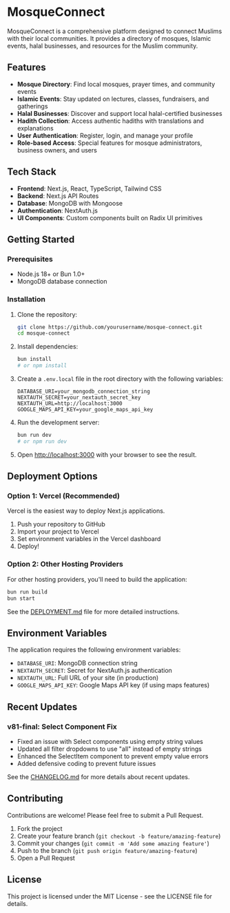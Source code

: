 # MosqueConnect

MosqueConnect is a comprehensive platform designed to connect Muslims with their local communities. It provides a directory of mosques, Islamic events, halal businesses, and resources for the Muslim community.

## Features

- **Mosque Directory**: Find local mosques, prayer times, and community events
- **Islamic Events**: Stay updated on lectures, classes, fundraisers, and gatherings
- **Halal Businesses**: Discover and support local halal-certified businesses
- **Hadith Collection**: Access authentic hadiths with translations and explanations
- **User Authentication**: Register, login, and manage your profile
- **Role-based Access**: Special features for mosque administrators, business owners, and users

## Tech Stack

- **Frontend**: Next.js, React, TypeScript, Tailwind CSS
- **Backend**: Next.js API Routes
- **Database**: MongoDB with Mongoose
- **Authentication**: NextAuth.js
- **UI Components**: Custom components built on Radix UI primitives

## Getting Started

### Prerequisites

- Node.js 18+ or Bun 1.0+
- MongoDB database connection

### Installation

1. Clone the repository:
   ```bash
   git clone https://github.com/yourusername/mosque-connect.git
   cd mosque-connect
   ```

2. Install dependencies:
   ```bash
   bun install
   # or npm install
   ```

3. Create a `.env.local` file in the root directory with the following variables:
   ```env
   DATABASE_URI=your_mongodb_connection_string
   NEXTAUTH_SECRET=your_nextauth_secret_key
   NEXTAUTH_URL=http://localhost:3000
   GOOGLE_MAPS_API_KEY=your_google_maps_api_key
   ```

4. Run the development server:
   ```bash
   bun run dev
   # or npm run dev
   ```

5. Open [http://localhost:3000](http://localhost:3000) with your browser to see the result.

## Deployment Options

### Option 1: Vercel (Recommended)

Vercel is the easiest way to deploy Next.js applications.

1. Push your repository to GitHub
2. Import your project to Vercel
3. Set environment variables in the Vercel dashboard
4. Deploy!

### Option 2: Other Hosting Providers

For other hosting providers, you'll need to build the application:

```bash
bun run build
bun start
```

See the [DEPLOYMENT.md](DEPLOYMENT.md) file for more detailed instructions.

## Environment Variables

The application requires the following environment variables:

- `DATABASE_URI`: MongoDB connection string
- `NEXTAUTH_SECRET`: Secret for NextAuth.js authentication
- `NEXTAUTH_URL`: Full URL of your site (in production)
- `GOOGLE_MAPS_API_KEY`: Google Maps API key (if using maps features)

## Recent Updates

### v81-final: Select Component Fix
- Fixed an issue with Select components using empty string values
- Updated all filter dropdowns to use "all" instead of empty strings
- Enhanced the SelectItem component to prevent empty value errors
- Added defensive coding to prevent future issues

See the [CHANGELOG.md](./CHANGELOG.md) for more details about recent updates.

## Contributing

Contributions are welcome! Please feel free to submit a Pull Request.

1. Fork the project
2. Create your feature branch (`git checkout -b feature/amazing-feature`)
3. Commit your changes (`git commit -m 'Add some amazing feature'`)
4. Push to the branch (`git push origin feature/amazing-feature`)
5. Open a Pull Request

## License

This project is licensed under the MIT License - see the LICENSE file for details.
